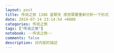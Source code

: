 ```yaml
---
layout: post
title: 传说之旅 1386 星期天 感觉需要重新分析一下形式 
date: 2019-07-14 23:14:54 +0800 
categories: 传说之旅 
tags: ["传说之旅"]
notebook: ☞☞传说之旅☜☜
comments: false
description: 对内容的描述
---
```

